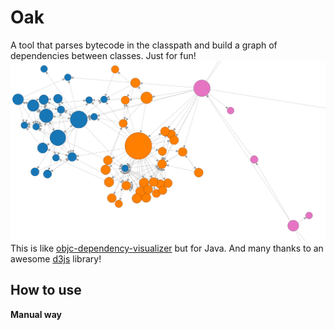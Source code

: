 Oak
===

A tool that parses bytecode in the classpath and build a graph of dependencies between classes.
Just for fun!
![Image example](sample.png)
This is like [objc-dependency-visualizer](https://github.com/PaulTaykalo/objc-dependency-visualizer) but for Java.
And many thanks to an awesome [d3js](http://d3js.org/) library!

How to use
----------

**Manual way**

```bash

```
